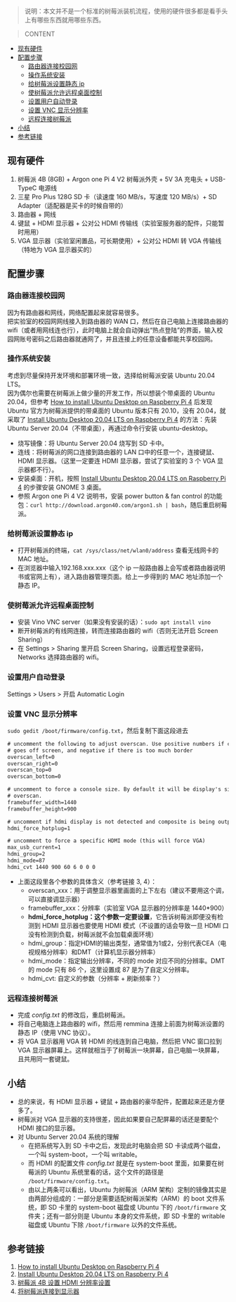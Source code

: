 > 说明：本文并不是一个标准的树莓派装机流程，使用的硬件很多都是看手头上有哪些东西就用哪些东西。

> CONTENT
- [现有硬件](#现有硬件)
- [配置步骤](#配置步骤)
  - [路由器连接校园网](#路由器连接校园网)
  - [操作系统安装](#操作系统安装)
  - [给树莓派设置静态 ip](#给树莓派设置静态-ip)
  - [使树莓派允许远程桌面控制](#使树莓派允许远程桌面控制)
  - [设置用户自动登录](#设置用户自动登录)
  - [设置 VNC 显示分辨率](#设置-vnc-显示分辨率)
  - [远程连接树莓派](#远程连接树莓派)
- [小结](#小结)
- [参考链接](#参考链接)


## 现有硬件
1. 树莓派 4B (8GB) + Argon one Pi 4 V2 树莓派外壳 + 5V 3A 充电头 + USB-TypeC 电源线
2. 三星 Pro Plus 128G SD 卡（读速度 160 MB/s，写速度 120 MB/s）+ SD Adapter（适配器是买卡的时候自带的）
3. 路由器 + 网线
4. 键鼠 + HDMI 显示器 + 公对公 HDMI 传输线（实验室服务器的配件，只能暂时用用）
5. VGA 显示器（实验室闲置品，可长期使用）+ 公对公 HDMI 转 VGA 传输线（特地为 VGA 显示器买的）

## 配置步骤
### 路由器连接校园网
因为有路由器和网线，网络配置起来就容易很多。<br>
把实验室的校园网网线接入到路由器的 WAN 口，然后在自己电脑上连接路由器的wifi（或者用网线连也行），此时电脑上就会自动弹出“热点登陆”的界面，输入校园网账号密码之后路由器就通网了，并且连接上的任意设备都能共享校园网。

### 操作系统安装
考虑到尽量保持开发环境和部署环境一致，选择给树莓派安装 Ubuntu 20.04 LTS。<br>
因为偶尔也需要在树莓派上做少量的开发工作，所以想装个带桌面的 Ubuntu 20.04，但参考 [How to install Ubuntu Desktop on Raspberry Pi 4](https://ubuntu.com/tutorials/how-to-install-ubuntu-desktop-on-raspberry-pi-4#1-overview) 后发现 Ubuntu 官方为树莓派提供的带桌面的 Ubuntu 版本只有 20.10，没有 20.04，就采取了 [Install Ubuntu Desktop 20.04 LTS on Raspberry Pi 4](https://linuxhint.com/install-ubuntu-desktop-20-04-lts-on-raspberry-pi-4/) 的方法：先装 Ubuntu Server 20.04（不带桌面），再通过命令行安装 ubuntu-desktop。
- 烧写镜像：将 Ubuntu Server 20.04 烧写到 SD 卡中。
- 连线：将树莓派的网口连接到路由器的 LAN 口中的任意一个，连接键鼠、HDMI 显示器。（这里一定要连 HDMI 显示器，尝试了实验室的 3 个 VGA 显示器都不行）。
- 安装桌面：开机，按照 [Install Ubuntu Desktop 20.04 LTS on Raspberry Pi 4](https://linuxhint.com/install-ubuntu-desktop-20-04-lts-on-raspberry-pi-4/) 的步骤安装 GNOME 3 桌面。
- 参照 Argon one Pi 4 V2 说明书，安装 power button & fan control 的功能包：`curl http://download.argon40.com/argon1.sh | bash`，随后重启树莓派。

### 给树莓派设置静态 ip
- 打开树莓派的终端，`cat /sys/class/net/wlan0/address` 查看无线网卡的 MAC 地址。
- 在浏览器中输入192.168.xxx.xxx（这个 ip 一般路由器上会写或者路由器说明书或官网上有），进入路由器管理页面。给上一步得到的 MAC 地址添加一个静态 IP。

### 使树莓派允许远程桌面控制
- 安装 Vino VNC server（如果没有安装的话）：`sudo apt install vino`
- 断开树莓派的有线网连接，转而连接路由器的 wifi（否则无法开启 Screen Sharing）
- 在 Settings > Sharing 里开启 Screen Sharing，设置远程登录密码，Networks 选择路由器的 wifi。

### 设置用户自动登录
Settings > Users > 开启 Automatic Login

### 设置 VNC 显示分辨率
`sudo gedit /boot/firmware/config.txt`，然后复制下面这段进去
```txt
# uncomment the following to adjust overscan. Use positive numbers if console
# goes off screen, and negative if there is too much border
overscan_left=0
overscan_right=0
overscan_top=0
overscan_bottom=0

# uncomment to force a console size. By default it will be display's size minus
# overscan.
framebuffer_width=1440
framebuffer_height=900

# uncomment if hdmi display is not detected and composite is being output
hdmi_force_hotplug=1

# uncomment to force a specific HDMI mode (this will force VGA)
max_usb_current=1
hdmi_group=2
hdmi_mode=87
hdmi_cvt 1440 900 60 6 0 0 0
```
- 上面这段里各个参数的具体含义（参考链接 3, 4）：
  - overscan_xxx：用于调整显示器里画面的上下左右（建议不要用这个调，可以直接调显示器）
  - framebuffer_xxx：分辨率（实验室 VGA 显示器的分辨率是 1440*900）
  - **hdmi_force_hotplug：这个参数一定要设置**，它告诉树莓派即便没有检测到 HDMI 显示器也要使用 HDMI 模式（不设置的话会导致一旦 HDMI 口没有检测到负载，树莓派就不会加载桌面环境）
  - hdmi_group：指定HDMI的输出类型，通常值为1或2，分别代表CEA（电视规格分辨率）和DMT（计算机显示器分辨率）
  - hdmi_mode：指定输出分辨率，不同的 mode 对应不同的分辨率。DMT 的 mode 只有 86 个，这里设置成 87 是为了自定义分辨率。
  - hdmi_cvt: 自定义的参数（分辨率 + 刷新频率？）

### 远程连接树莓派
- 完成 *config.txt* 的修改后，重启树莓派。
- 将自己电脑连上路由器的 wifi，然后用 remmina 连接上前面为树莓派设置的静态 IP（使用 VNC 协议）。
- 将 VGA 显示器用 VGA 转 HDMI 的线连到自己电脑，然后把 VNC 窗口拉到 VGA 显示器屏幕上。这样就相当于了树莓派一块屏幕，自己电脑一块屏幕，且共用同一套键鼠。


## 小结
- 总的来说，有 HDMI 显示器 + 键鼠 + 路由器的豪华配件，配置起来还是方便多了。
- 树莓派对 VGA 显示器的支持很差，因此如果要自己配屏幕的话还是要配个 HDMI 接口的显示器。
- 对 Ubuntu Server 20.04 系统的理解
  - 在把系统写入到 SD 卡中之后，发现此时电脑会把 SD 卡读成两个磁盘，一个叫 system-boot，一个叫 writable。
  - 而 HDMI 的配置文件 *config.txt* 就是在 system-boot 里面，如果要在树莓派的 Ubuntu 系统里看的话，这个文件的路径是 `/boot/firmware/config.txt`。
  - 由以上两条可以看出，Ubuntu 为树莓派（ARM 架构）定制的镜像其实是由两部分组成的：一部分是需要适配树莓派架构（ARM）的 boot 文件系统，即 SD 卡里的 system-boot 磁盘或 Ubuntu 下的 `/boot/firmware` 文件夹；还有一部分则是 Ubuntu 本身的文件系统，即 SD 卡里的 writable 磁盘或 Ubuntu 下除 `/boot/firmware` 以外的文件系统。


## 参考链接
1. [How to install Ubuntu Desktop on Raspberry Pi 4](https://ubuntu.com/tutorials/how-to-install-ubuntu-desktop-on-raspberry-pi-4#1-overview)
2. [Install Ubuntu Desktop 20.04 LTS on Raspberry Pi 4](https://linuxhint.com/install-ubuntu-desktop-20-04-lts-on-raspberry-pi-4/)
3. [树莓派 4B 设置 HDMI 分辨率设置](https://www.cnblogs.com/zhangzhicheng1996/p/13499600.html)
4. [将树莓派连接到显示器](https://blog.csdn.net/u012952807/article/details/70183420)